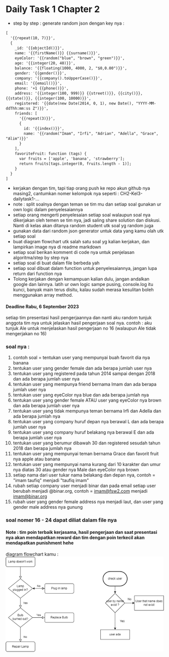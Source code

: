 # Daily Task 1 Chapter 2

- step by step :
generate random json dengan key nya :
```
[
  '{{repeat(10, 7)}}',
  {
    _id: '{{objectId()}}',
    name: '{{firstName()}} {{surname()}}',  
    eyeColor: '{{random("blue", "brown", "green")}}',
    age: '{{integer(20, 40)}}',
    balance: '{{floating(1000, 4000, 2, "$0,0.00")}}',
    gender: '{{gender()}}',
    company: '{{company().toUpperCase()}}',
    email: '{{email()}}',
    phone: '+1 {{phone()}}',
    address: '{{integer(100, 999)}} {{street()}}, {{city()}}, {{state()}}, {{integer(100, 10000)}}',
    registered: '{{date(new Date(2014, 0, 1), new Date(), "YYYY-MM-ddThh:mm:ss Z")}}',
    friends: [
      '{{repeat(3)}}',
      {
        id: '{{index()}}',
        name: '{{random("Imam", "Irfi", "Adrian", "Adella", "Grace", "Alim")}}'
      }
    ],
    favoriteFruit: function (tags) {
      var fruits = ['apple', 'banana', 'strawberry'];
      return fruits[tags.integer(0, fruits.length - 1)];
    }
  }
]
```
- kerjakan dengan tim, tapi tiap orang push ke repo akun github nya masing2, cantumkan nomer kelompok nya seperti : CH2-Kel3-dailytask1-...
- note : split soalnya dengan teman se tim mu dan setiap soal gunakan ur own logic dalam penyelesaiannya
- setiap orang mengerti penyelesaian setiap soal walaupun soal nya dikerjakan oleh temen se tim nya, jadi saling share solution dan diskusi. Nanti di kelas akan ditanya random student utk soal yg random juga
- gunakan data dari random json generator untuk data yang kamu olah utk setiap soal
- buat diagram flowchart utk salah satu soal yg kalian kerjakan, dan lampirkan image nya di readme markdown
- setiap soal berikan komment di code nya untuk penjelasan algoritma/step by step nya
- setiap soal di buat dalam file berbeda yah
- setiap soal dibuat dalam function untuk penyelesaiannya, jangan lupa return dari function nya
- Tolong kerjakan dengan kemampuan kalian dulu, jangan andalkan google dan lainnya. latih ur own logic sampe pusing, console.log itu kunci, banyak main terus disitu, kalau sudah merasa kesulitan boleh menggunakan array method.
#### Deadline Rabu, 6 September 2023
setiap tim presentasi hasil pengerjaannya dan nanti aku random tunjuk anggota tim nya untuk jelaskan hasil pengerjaan soal nya. contoh : aku tunjuk Ale untuk menjelaskan hasil pengerjaan no 16 (walaupun Ale tidak mengerjakan no 16)

### soal nya :
1) contoh soal = tentukan user yang mempunyai buah favorit dia nya banana
2) tentukan user yang gender female dan ada berapa jumlah user nya 
3) tentukan user yang registered pada tahun 2014 sampai dengan 2018 dan ada berapa jumlah user nya 
4) tentukan user yang mempunya friend bernama Imam dan ada berapa jumlah user nya
5) tentukan user yang eyeColor nya blue dan ada berapa jumlah nya
6) tentukan user yang gender female ATAU user yang eyeColor nya brown dan ada berapa jumlah user nya 
7) tentukan user yang tidak mempunya teman bernama Irfi dan Adella dan ada berapa jumlah nya
8) tentukan user yang company huruf depan nya berawal L dan ada berapa jumlah user nya
9) tentukan user yang company huruf belakang nya berawal E dan ada berapa jumlah user nya
10) tentukan user yang berumur dibawah 30 dan registered sesudah tahun 2018 dan berapa jumlah nya
11) tentukan user yang mempunyai teman bernama Grace dan favorit fruit nya apple atau banana
12) tentukan user yang mempunyai nama kurang dari 10 karakter dan umur nya diatas 30 atau gender nya Male dan eyeColor nya brown
13) setiap nama dari user tukar nama belakang dan depan nya, contoh = "imam taufiq" menjadi "taufiq imam"
14) rubah setiap company user menjadi binar dan pada email setiap user berubah menjadi @binar.org, contoh = imam@fsw2.com menjadi imam@binar.org
15) rubah user yang gender female address nya menjadi laut, dan user yang gender male address nya gunung
### soal nomer 16 - 24 dapat diliat dalam file nya
#### Note : tim poin terbaik kerjasama, hasil pengerjaan dan saat presentasi nya akan mendapatkan reward dan tim dengan poin terkecil akan mendapatkan punishment hehe

diagram flowchart kamu :
![diagram](./contoh.png)  